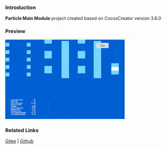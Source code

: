### Introduction
**Particle Main Module** project created based on CocosCreator version 3.6.0 

### Preview
![image](../../../gif/202203/2022030539.gif)

### Related Links
[Gitee](https://gitee.com/mirrors_cocos-creator/test-cases-3d/blob/v3.0/assets/cases/particle) | [Github](https://github.com/cocos-creator/test-cases-3d/blob/v3.0/assets/cases/particle)